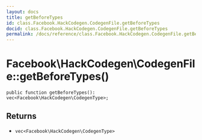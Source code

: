 ```yaml
---
layout: docs
title: getBeforeTypes
id: class.Facebook.HackCodegen.CodegenFile.getBeforeTypes
docid: class.Facebook.HackCodegen.CodegenFile.getBeforeTypes
permalink: /docs/reference/class.Facebook.HackCodegen.CodegenFile.getBeforeTypes/
---
```

# Facebook\\HackCodegen\\CodegenFile::getBeforeTypes()




``` Hack
public function getBeforeTypes(): vec<Facebook\HackCodegen\CodegenType>;
```




## Returns




+ ` vec<Facebook\HackCodegen\CodegenType> `